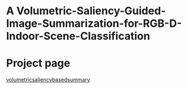 # A Volumetric-Saliency-Guided-Image-Summarization-for-RGB-D-Indoor-Scene-Classification


# Project page
[volumetricsaliencybasedsummary](https://sites.google.com/iitj.ac.in/volumetricsaliencybasedsummary?usp=sharing)




